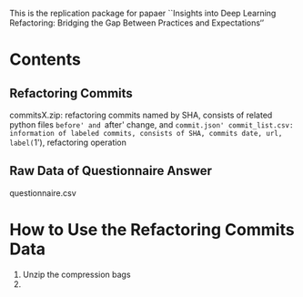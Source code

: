 This is the replication package for papaer ``Insights into Deep Learning Refactoring: Bridging the Gap Between Practices and Expectations‘’
# Contents
## Refactoring Commits
commitsX.zip: refactoring commits named by SHA, consists of related python files `before' and `after' change, and `commit.json'
commit_list.csv: information of labeled commits, consists of SHA, commits date, url, label(`1'), refactoring operation

## Raw Data of Questionnaire Answer
questionnaire.csv

# How to Use the Refactoring Commits Data
1. Unzip the compression bags
2. 
